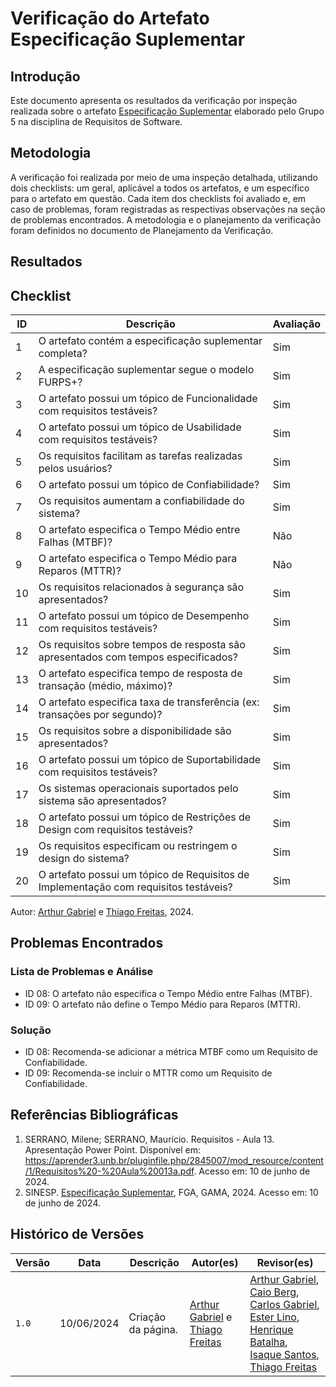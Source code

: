 # Verificação do Artefato Especificação Suplementar

## Introdução

Este documento apresenta os resultados da verificação por inspeção realizada sobre o artefato [Especificação Suplementar](https://requisitos-de-software.github.io/2024.1-Sinesp_Cidadao/Modelagem/especificacao_suplementar/) elaborado pelo Grupo 5 na disciplina de Requisitos de Software.

## Metodologia

A verificação foi realizada por meio de uma inspeção detalhada, utilizando dois checklists: um geral, aplicável a todos os artefatos, e um específico para o artefato em questão. Cada item dos checklists foi avaliado e, em caso de problemas, foram registradas as respectivas observações na seção de problemas encontrados. A metodologia e o planejamento da verificação foram definidos no documento de Planejamento da Verificação.

## Resultados

## Checklist

<table>
  <thead>
    <tr>
      <th>ID</th>
      <th>Descrição</th>
      <th>Avaliação</th>
    </tr>
  </thead>
  <tbody>
    <tr>
      <td>1</td>
      <td>O artefato contém a especificação suplementar completa?</td>
      <td>Sim</td>
    </tr>
    <tr>
      <td>2</td>
      <td>A especificação suplementar segue o modelo FURPS+?</td>
      <td>Sim</td>
    </tr>
    <tr>
      <td>3</td>
      <td>O artefato possui um tópico de Funcionalidade com requisitos testáveis?</td>
      <td>Sim</td>
    </tr>
    <tr>
      <td>4</td>
      <td>O artefato possui um tópico de Usabilidade com requisitos testáveis?</td>
      <td>Sim</td>
    </tr>
    <tr>
      <td>5</td>
      <td>Os requisitos facilitam as tarefas realizadas pelos usuários?</td>
      <td>Sim</td>
    </tr>
    <tr>
      <td>6</td>
      <td>O artefato possui um tópico de Confiabilidade?</td>
      <td>Sim</td>
    </tr>
    <tr>
      <td>7</td>
      <td>Os requisitos aumentam a confiabilidade do sistema?</td>
      <td>Sim</td>
    </tr>
    <tr>
      <td>8</td>
      <td>O artefato especifica o Tempo Médio entre Falhas (MTBF)?</td>
      <td>Não</td>
    </tr>
    <tr>
      <td>9</td>
      <td>O artefato especifica o Tempo Médio para Reparos (MTTR)?</td>
      <td>Não</td>
    </tr>
    <tr>
      <td>10</td>
      <td>Os requisitos relacionados à segurança são apresentados?</td>
      <td>Sim</td>
    </tr>
    <tr>
      <td>11</td>
      <td>O artefato possui um tópico de Desempenho com requisitos testáveis?</td>
      <td>Sim</td>
    </tr>
    <tr>
      <td>12</td>
      <td>Os requisitos sobre tempos de resposta são apresentados com tempos especificados?</td>
      <td>Sim</td>
    </tr>
    <tr>
      <td>13</td>
      <td>O artefato especifica tempo de resposta de transação (médio, máximo)?</td>
      <td>Sim</td>
    </tr>
    <tr>
      <td>14</td>
      <td>O artefato especifica taxa de transferência (ex: transações por segundo)?</td>
      <td>Sim</td>
    </tr>
    <tr>
      <td>15</td>
      <td>Os requisitos sobre a disponibilidade são apresentados?</td>
      <td>Sim</td>
    </tr>
    <tr>
      <td>16</td>
      <td>O artefato possui um tópico de Suportabilidade com requisitos testáveis?</td>
      <td>Sim</td>
    </tr>
    <tr>
      <td>17</td>
      <td>Os sistemas operacionais suportados pelo sistema são apresentados?</td>
      <td>Sim</td>
    </tr>
    <tr>
      <td>18</td>
      <td>O artefato possui um tópico de Restrições de Design com requisitos testáveis?</td>
      <td>Sim</td>
    </tr>
    <tr>
      <td>19</td>
      <td>Os requisitos especificam ou restringem o design do sistema?</td>
      <td>Sim</td>
    </tr>
    <tr>
      <td>20</td>
      <td>O artefato possui um tópico de Requisitos de Implementação com requisitos testáveis?</td>
      <td>Sim</td>
    </tr>
  </tbody>
</table>

Autor: [Arthur Gabriel](https://github.com/ArthurGabrieel) e [Thiago Freitas](https://github.com/thiagorfreitas), 2024.

## Problemas Encontrados
### Lista de Problemas e Análise

- ID 08: O artefato não especifica o Tempo Médio entre Falhas (MTBF).
- ID 09: O artefato não define o Tempo Médio para Reparos (MTTR).

### Solução

- ID 08: Recomenda-se adicionar a métrica MTBF como um Requisito de Confiabilidade.
- ID 09: Recomenda-se incluir o MTTR como um Requisito de Confiabilidade.

## Referências Bibliográficas

1. SERRANO, Milene; SERRANO, Maurício. Requisitos - Aula 13. Apresentação Power Point. Disponível em: https://aprender3.unb.br/pluginfile.php/2845007/mod_resource/content/1/Requisitos%20-%20Aula%20013a.pdf. Acesso em: 10 de junho de 2024.
2. SINESP. [Especificação Suplementar](https://requisitos-de-software.github.io/2024.1-Sinesp_Cidadao/Modelagem/especificacao_suplementar/), FGA, GAMA, 2024. Acesso em: 10 de junho de 2024.

## Histórico de Versões

| Versão | Data       | Descrição          | Autor(es)                                                                 | Revisor(es) |
| ------ | ---------- | ------------------ | ------------------------------------------------------------------------- | ----------- |
| `1.0`  | 10/06/2024 | Criação da página. | [Arthur Gabriel](https://github.com/ArthurGabrieel) e [Thiago Freitas](https://github.com/thiagorfreitas) | [Arthur Gabriel](ArthurGabrieel), [Caio Berg](https://github.com/Caio-bergbjj), [Carlos Gabriel](https://github.com/TheCarlosRamos), [Ester Lino](https://github.com/esteerlino), [Henrique Batalha](https://github.com/HeBatalha), [Isaque Santos](https://github.com/IsaqueSH), [Thiago Freitas](https://github.com/thiagorfreitas) |